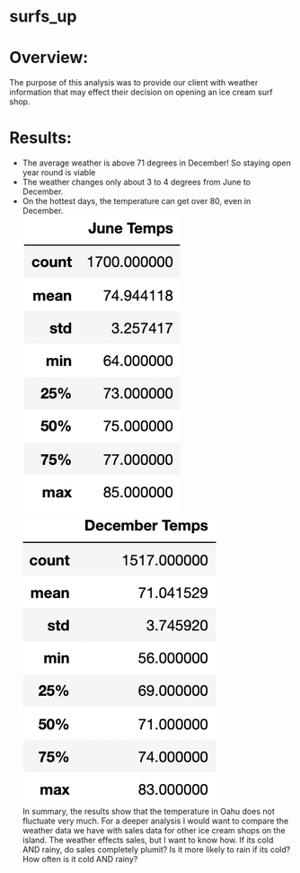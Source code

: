 # surfs_up

# Overview:
The purpose of this analysis was to provide our client with weather information that may effect their decision on opening an ice cream surf shop.
# Results: 
* The average weather is above 71 degrees in December! So staying open year round is viable
* The weather changes only about 3 to 4 degrees from June to December.
* On the hottest days, the temperature can get over 80, even in December.<br>
![June](https://github.com/James-Harkin/surfs_up/blob/main/Resources/June_temps.png?) <br>
![December](https://github.com/James-Harkin/surfs_up/blob/main/Resources/December_temps.png?) <br>
In summary, the results show that the temperature in Oahu does not fluctuate very much. For a deeper analysis I would want to compare the weather data we have with sales data for other ice cream shops on the island. The weather effects sales, but I want to know how. If its cold AND rainy, do sales completely plumit? Is it more likely to rain if its cold? How often is it cold AND rainy?
